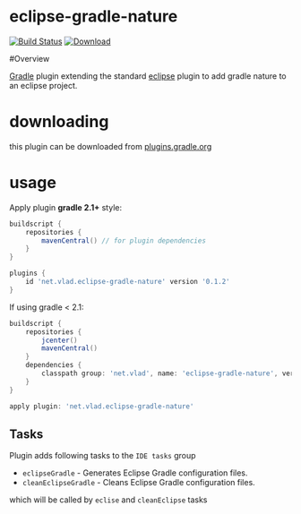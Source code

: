 eclipse-gradle-nature
======================

[![Build Status](https://travis-ci.org/vlad-mk/eclipse-gradle-plugin.svg)](https://travis-ci.org/vlad-mk/eclipse-gradle-plugin)
[ ![Download](https://api.bintray.com/packages/vlad-mk/gradle-plugins/eclipse-gradle-nature/images/download.svg) ](https://bintray.com/vlad-mk/gradle-plugins/eclipse-gradle-nature/_latestVersion)

#Overview

[Gradle](http://www.gradle.org) plugin extending the standard [eclipse](http://gradle.org/docs/current/userguide/eclipse_plugin.html) plugin to add gradle nature to an eclipse project.


downloading
===========

this plugin can be downloaded from [plugins.gradle.org](http://plugins.gradle.org/plugin/net.vlad.eclipse-gradle-nature)

usage
=====

Apply plugin **gradle 2.1+** style:

```groovy
buildscript {
    repositories {
        mavenCentral() // for plugin dependencies
    }
}

plugins {
    id 'net.vlad.eclipse-gradle-nature' version '0.1.2'
}
```

If using gradle < 2.1:

```groovy
buildscript {
    repositories {
        jcenter()
        mavenCentral()
    }
    dependencies {
        classpath group: 'net.vlad', name: 'eclipse-gradle-nature', version: '0.1.2'
    }
}

apply plugin: 'net.vlad.eclipse-gradle-nature'
```


## Tasks

Plugin adds following tasks to the `IDE tasks` group

* `eclipseGradle` - Generates Eclipse Gradle configuration files.
* `cleanEclipseGradle` - Cleans Eclipse Gradle configuration files.

which will be called by `eclise` and `cleanEclipse` tasks


